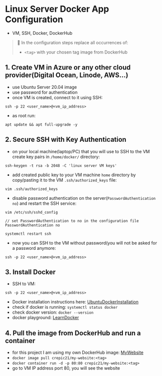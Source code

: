 # Linux Server Docker App Configuration 
- VM, SSH, Docker, DockerHub

> :mega: In the configuration steps replace all occurrences of:
> - `<tag>` with your chosen tag image from DockerHub


## **1. Create VM in Azure or any other cloud provider(Digital Ocean, Linode, AWS...)**
- use Ubuntu Server 20.04 image
- use password for authentication
- once VM is created, connect to it using SSH: 
```
ssh -p 22 <user_name>@<vm_ip_address>
```
- as root run: 
```
apt update && apt full-upgrade -y
```

## **2. Secure SSH with Key Authentication**
- on your local machine(laptop/PC) that you will use to SSH to the VM create key pairs in `/home/docker/` directory:
```
ssh-keygen -t rsa -b 2048 -C 'linux server VM keys'
```
- add created public key to your VM machine `home` directory by copy/pasting it to the VM `.ssh/authorized_keys` file:
```
vim .ssh/authorized_keys
```
- disable password authentication on the server(`PasswordAuthentication no`) and restart the SSH service:
```
vim /etc/ssh/sshd_config

// set PasswordAuthentication to no in the configuration file
PasswordAuthentication no

systemctl restart ssh
```
- now you can SSH to the VM without password(you will not be asked for a password anymore: 
```
ssh -p 22 <user_name>@<vm_ip_address>
```

## **3. Install Docker** 
- SSH to VM:
```
ssh -p 22 <user_name>@<vm_ip_address>
```
- Docker installation instructions here: [UbuntuDockerInstallation](https://docs.docker.com/engine/install/ubuntu/)
- check if docker is running: `systemctl status docker`
- check docker version: `docker --version`
- docker playground: [LearnDocker](https://labs.play-with-docker.com/)

## **4. Pull the image from DockerHub and run a container**
- for this project I am using my own DockerHub image: [MyWebsite](https://hub.docker.com/repository/docker/crepic21/my-website/general)
- `docker image pull crepic21/my-website:<tag>`
- `docker container run -d -p 80:80 crepic21/my-website:<tag>`
- go to VM IP address port 80, you will see the website





































































































